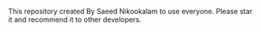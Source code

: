 This repository created By Saeed Nikookalam to use everyone.
Please star it and recommend it to other developers.
